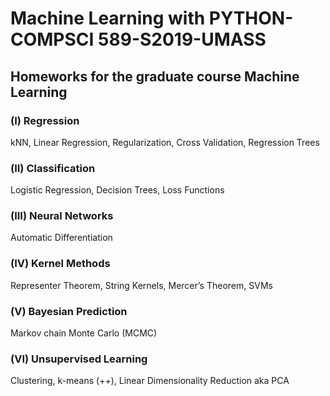 # Machine Learning with PYTHON-COMPSCI 589-S2019-UMASS
## Homeworks for the graduate course Machine Learning
### (I) Regression
kNN, Linear Regression, Regularization, Cross Validation, Regression Trees
### (II) Classification 
 Logistic Regression, Decision Trees, Loss Functions
### (III) Neural Networks
Automatic Differentiation
### (IV) Kernel Methods
Representer Theorem, String Kernels, Mercer’s Theorem, SVMs
### (V) Bayesian Prediction
Markov chain Monte Carlo (MCMC)
### (VI) Unsupervised Learning
Clustering, k-means (++), Linear Dimensionality Reduction aka PCA 
